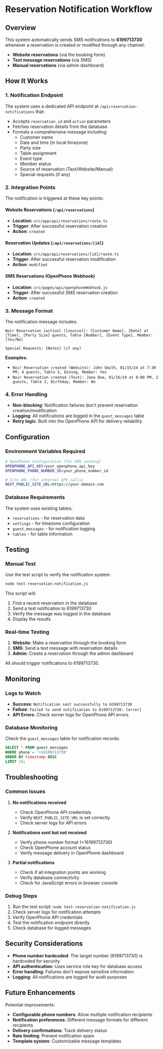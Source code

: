 # Reservation Notification Workflow

## Overview

This system automatically sends SMS notifications to **6199713730** whenever a reservation is created or modified through any channel:

- **Website reservations** (via the booking form)
- **Text message reservations** (via SMS)
- **Manual reservations** (via admin dashboard)

## How It Works

### 1. Notification Endpoint

The system uses a dedicated API endpoint at `/api/reservation-notifications` that:

- Accepts `reservation_id` and `action` parameters
- Fetches reservation details from the database
- Formats a comprehensive message including:
  - Customer name
  - Date and time (in local timezone)
  - Party size
  - Table assignment
  - Event type
  - Member status
  - Source of reservation (Text/Website/Manual)
  - Special requests (if any)

### 2. Integration Points

The notification is triggered at these key points:

#### Website Reservations (`/api/reservations`)
- **Location**: `src/app/api/reservations/route.ts`
- **Trigger**: After successful reservation creation
- **Action**: `created`

#### Reservation Updates (`/api/reservations/[id]`)
- **Location**: `src/app/api/reservations/[id]/route.ts`
- **Trigger**: After successful reservation modification
- **Action**: `modified`

#### SMS Reservations (OpenPhone Webhook)
- **Location**: `src/pages/api/openphoneWebhook.js`
- **Trigger**: After successful SMS reservation creation
- **Action**: `created`

### 3. Message Format

The notification message includes:

```
Noir Reservation [action] ([source]): [Customer Name], [Date] at [Time], [Party Size] guests, Table [Number], [Event Type], Member: [Yes/No]

Special Requests: [Notes] (if any)
```

**Examples:**
- `Noir Reservation created (Website): John Smith, 01/15/24 at 7:30 PM, 4 guests, Table 5, Dining, Member: Yes`
- `Noir Reservation created (Text): Jane Doe, 01/16/24 at 8:00 PM, 2 guests, Table 3, Birthday, Member: No`

### 4. Error Handling

- **Non-blocking**: Notification failures don't prevent reservation creation/modification
- **Logging**: All notifications are logged in the `guest_messages` table
- **Retry logic**: Built into the OpenPhone API for delivery reliability

## Configuration

### Environment Variables Required

```bash
# OpenPhone Configuration (for SMS sending)
OPENPHONE_API_KEY=your_openphone_api_key
OPENPHONE_PHONE_NUMBER_ID=your_phone_number_id

# Site URL (for internal API calls)
NEXT_PUBLIC_SITE_URL=https://your-domain.com
```

### Database Requirements

The system uses existing tables:
- `reservations` - for reservation data
- `settings` - for timezone configuration
- `guest_messages` - for notification logging
- `tables` - for table information

## Testing

### Manual Test

Use the test script to verify the notification system:

```bash
node test-reservation-notification.js
```

This script will:
1. Find a recent reservation in the database
2. Send a test notification to 6199713730
3. Verify the message was logged in the database
4. Display the results

### Real-time Testing

1. **Website**: Make a reservation through the booking form
2. **SMS**: Send a text message with reservation details
3. **Admin**: Create a reservation through the admin dashboard

All should trigger notifications to 6199713730.

## Monitoring

### Logs to Watch

- **Success**: `Notification sent successfully to 6199713730`
- **Failure**: `Failed to send notification to 6199713730: [error]`
- **API Errors**: Check server logs for OpenPhone API errors

### Database Monitoring

Check the `guest_messages` table for notification records:

```sql
SELECT * FROM guest_messages 
WHERE phone = '+16199713730' 
ORDER BY timestamp DESC 
LIMIT 10;
```

## Troubleshooting

### Common Issues

1. **No notifications received**
   - Check OpenPhone API credentials
   - Verify `NEXT_PUBLIC_SITE_URL` is set correctly
   - Check server logs for API errors

2. **Notifications sent but not received**
   - Verify phone number format (+16199713730)
   - Check OpenPhone account status
   - Verify message delivery in OpenPhone dashboard

3. **Partial notifications**
   - Check if all integration points are working
   - Verify database connectivity
   - Check for JavaScript errors in browser console

### Debug Steps

1. Run the test script: `node test-reservation-notification.js`
2. Check server logs for notification attempts
3. Verify OpenPhone API credentials
4. Test the notification endpoint directly
5. Check database for logged messages

## Security Considerations

- **Phone number hardcoded**: The target number (6199713730) is hardcoded for security
- **API authentication**: Uses service role key for database access
- **Error handling**: Failures don't expose sensitive information
- **Logging**: All notifications are logged for audit purposes

## Future Enhancements

Potential improvements:
- **Configurable phone numbers**: Allow multiple notification recipients
- **Notification preferences**: Different message formats for different recipients
- **Delivery confirmations**: Track delivery status
- **Rate limiting**: Prevent notification spam
- **Template system**: Customizable message templates 